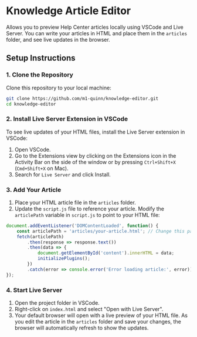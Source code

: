 # Knowledge Article Editor

Allows you to preview Help Center articles locally using VSCode and Live Server. You can write your articles in HTML and place them in the `articles` folder, and see live updates in the browser.

## Setup Instructions

### 1. Clone the Repository

Clone this repository to your local machine:

```sh
git clone https://github.com/m1-quinn/knowledge-editor.git
cd knowledge-editor
```

### 2. Install Live Server Extension in VSCode

To see live updates of your HTML files, install the Live Server extension in VSCode:

1. Open VSCode.
2. Go to the Extensions view by clicking on the Extensions icon in the Activity Bar on the side of the window or by pressing `Ctrl+Shift+X` (`Cmd+Shift+X` on Mac).
3. Search for `Live Server` and click Install.

### 3. Add Your Article

1. Place your HTML article file in the `articles` folder.
2. Update the `script.js` file to reference your article. Modify the `articlePath` variable in `script.js` to point to your HTML file:

```javascript
document.addEventListener('DOMContentLoaded', function() {
    const articlePath = 'articles/your-article.html'; // Change this path to your article
    fetch(articlePath)
        .then(response => response.text())
        .then(data => {
            document.getElementById('content').innerHTML = data;
            initializePlugins();
        })
        .catch(error => console.error('Error loading article:', error));
});
```

### 4. Start Live Server

1. Open the project folder in VSCode.
2. Right-click on `index.html` and select "Open with Live Server".
3. Your default browser will open with a live preview of your HTML file. As you edit the    article in the `articles` folder and save your changes, the browser will automatically refresh to show the updates.
